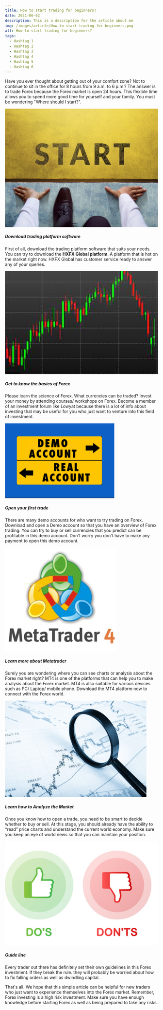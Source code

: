 ```yaml
---
title: How to start trading for beginners?
date: 2021-06-02
description: This is a description for the article about me
img: /images/article/How-to-start-trading-for-beginners.png
alt: How to start trading for beginners?
tags: 
  - Hashtag 1
  - Hashtag 2
  - Hashtag 3
  - Hashtag 4
  - Hashtag 5
  - Hashtag 6
---
```



Have you ever thought about getting out of your comfort zone? Not to continue to sit in the office for 8 hours from 9 a.m. to 6 p.m.? The answer is to trade Forex because the Forex market is open 24 hours. This flexible time allows you to spend more good time for yourself and your family. You must be wondering "Where should I start?".

![](/images/article/How-to-start-trading-for-beginners/1.png)
##### Download trading platform software

First of all, download the trading platform software that suits your needs. You can try to download the **HXFX Global platform**. A platform that is hot on the market right now. HXFX Global has customer service ready to answer any of your queries.

![](/images/article/How-to-start-trading-for-beginners/2.png)
##### Get to know the basics of Forex

Please learn the science of Forex. What currencies can be traded? Invest your money by attending courses/ workshops on Forex. Become a member of an investment forum like Lowyat because there is a lot of info about investing that may be useful for you who just want to venture into this field of investment.

![](/images/article/How-to-start-trading-for-beginners/3.png)
##### Open your first trade

There are many demo accounts for who want to try trading on Forex. Download and open a Demo account so that you have an overview of Forex trading. You can try to buy or sell currencies that you predict can be profitable in this demo account. Don't worry you don't have to make any payment to open this demo account.


![](/images/article/How-to-start-trading-for-beginners/4.png)
##### Learn more about Metatrader

Surely you are wondering where you can see charts or analysis about the Forex market right? MT4 is one of the platforms that can help you to make analysis about the Forex market. MT4 is also suitable for various devices such as PC/ Laptop/ mobile phone. Download the MT4 platform now to connect with the Forex world.

  

![](/images/article/How-to-start-trading-for-beginners/5.png)
##### Learn how to Analyze the Market

Once you know how to open a trade, you need to be smart to decide whether to buy or sell. At this stage, you should already have the ability to “read” price charts and understand the current world economy. Make sure you keep an eye of world news so that you can maintain your position.


![](/images/article/How-to-start-trading-for-beginners/6.png)
##### Guide line

Every trader out there has definitely set their own guidelines in this Forex investment. If they break the rule. they will probably be worried about how to fix falling orders as well as dwindling capital.

  

That's all. We hope that this simple article can be helpful for new traders who just want to experience themselves into the Forex market. Remember, Forex investing is a high risk investment. Make sure you have enough knowledge before starting Forex as well as being prepared to take any risks.

